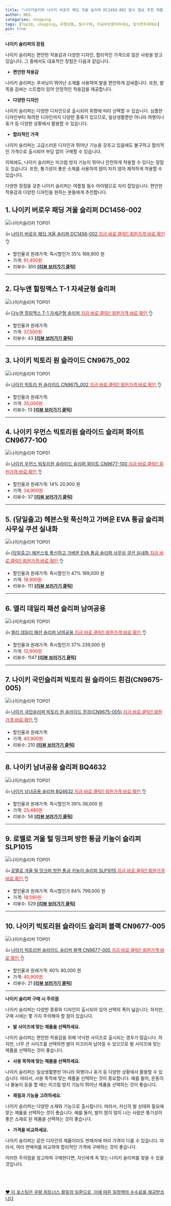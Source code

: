 ```yaml
---
title: "나이키슬리퍼 나이키 버로우 패딩 겨울 슬리퍼 DC1456-002 필수 필요 추천 제품 비교 최저 가격 비교 장점 구매 후기 구매평"
author: NEO.
categories: shopping
tags: [Top10, shopping, 유행상품, 필수구매, 지금바로클릭하세요, 놓치면후회해요]
pin: true
---
```

**나이키 슬리퍼의 장점**

나이키 슬리퍼는 편안한 착용감과 다양한 디자인, 합리적인 가격으로 많은 사랑을 받고 있습니다. 그 중에서도 대표적인 장점은 다음과 같습니다.

* **편안한 착용감**

나이키 슬리퍼는 쿠셔닝이 뛰어난 소재를 사용하여 발을 편안하게 감싸줍니다. 또한, 발목을 감싸는 스트랩이 있어 안정적인 착용감을 제공합니다.

* **다양한 디자인**

나이키 슬리퍼는 다양한 디자인으로 출시되어 취향에 따라 선택할 수 있습니다. 심플한 디자인부터 화려한 디자인까지 다양한 종류가 있으므로, 일상생활뿐만 아니라 여행이나 휴가 등 다양한 상황에서 활용할 수 있습니다.

* **합리적인 가격**

나이키 슬리퍼는 고급스러운 디자인과 뛰어난 기능을 갖추고 있음에도 불구하고 합리적인 가격으로 출시되어 부담 없이 구매할 수 있습니다.

이외에도, 나이키 슬리퍼는 미끄럼 방지 기능이 뛰어나 안전하게 착용할 수 있다는 장점도 있습니다. 또한, 통기성이 좋은 소재를 사용하여 땀이 차지 않아 쾌적하게 착용할 수 있습니다.

다양한 장점을 갖춘 나이키 슬리퍼는 여름철 필수 아이템으로 자리 잡았습니다. 편안한 착용감과 다양한 디자인을 원하는 분들에게 추천합니다.

   

## 1. 나이키 버로우 패딩 겨울 슬리퍼 DC1456-002

![나이키슬리퍼 TOP01](https://thumbnail8.coupangcdn.com/thumbnails/remote/490x490ex/image/vendor_inventory/05db/3645829e36299571f1f834e5a9d8154b28ecda1be36f2dbb83bcb46d770d.jpg)


👍 [나이키 버로우 패딩 겨울 슬리퍼 DC1456-002 <font color=red> 지금 바로 클릭!! 회원가격 바로 확인 </font> ](https://link.coupang.com/re/AFFSDP?lptag=AF3617701&subid=GithubCoopas&pageKey=6804155622&traceid=V0-153&itemId=16074497109&vendorItemId=87749451258) 👌 


- 할인율과 원래가격: 즉시할인가 35%  169,900   원
- 가격: <span style='color:red'>61,400원</span>
- 리뷰수: 300  [**[리뷰 보러가기 클릭]**](https://link.coupang.com/re/AFFSDP?lptag=AF3617701&subid=GithubCoopas&pageKey=6804155622&traceid=V0-153&itemId=16074497109&vendorItemId=87749451258)

---


   

## 2. 다누앤 힐링맥스 T-1 자세균형 슬리퍼

![나이키슬리퍼 TOP01](https://thumbnail6.coupangcdn.com/thumbnails/remote/490x490ex/image/vendor_inventory/e3ea/e9af85f8336759c79adfd049919411bd156fa6b6ef3dbf8d9723c35f345a.png)


👍 [다누앤 힐링맥스 T-1 자세균형 슬리퍼 <font color=red> 지금 바로 클릭!! 회원가격 바로 확인 </font> ](https://link.coupang.com/re/AFFSDP?lptag=AF3617701&subid=GithubCoopas&pageKey=5792035371&traceid=V0-153&itemId=9905592171&vendorItemId=77188934539) 👌 


- 할인율과 원래가격: 
- 가격: <span style='color:red'>37,500원</span>
- 리뷰수: 43  [**[리뷰 보러가기 클릭]**](https://link.coupang.com/re/AFFSDP?lptag=AF3617701&subid=GithubCoopas&pageKey=5792035371&traceid=V0-153&itemId=9905592171&vendorItemId=77188934539)

---


   

## 3. 나이키 빅토리 원 슬라이드 CN9675_002

![나이키슬리퍼 TOP01](https://thumbnail8.coupangcdn.com/thumbnails/remote/490x490ex/image/vendor_inventory/6198/ebbb486cf80ec1f1e83083f4738bff1c8e38dc0039fe36415233f992b8a1.jpg)


👍 [나이키 빅토리 원 슬라이드 CN9675_002 <font color=red> 지금 바로 클릭!! 회원가격 바로 확인 </font> ](https://link.coupang.com/re/AFFSDP?lptag=AF3617701&subid=GithubCoopas&pageKey=4806043589&traceid=V0-153&itemId=6176630195&vendorItemId=85863085857) 👌 


- 할인율과 원래가격: 
- 가격: <span style='color:red'>35,000원</span>
- 리뷰수: 13  [**[리뷰 보러가기 클릭]**](https://link.coupang.com/re/AFFSDP?lptag=AF3617701&subid=GithubCoopas&pageKey=4806043589&traceid=V0-153&itemId=6176630195&vendorItemId=85863085857)

---


   

## 4. 나이키 우먼스 빅토리원 슬라이드 슬리퍼 화이트 CN9677-100

![나이키슬리퍼 TOP01](https://thumbnail6.coupangcdn.com/thumbnails/remote/490x490ex/image/vendor_inventory/bf8c/a7d3e5d611c00e40b86adcd8e731be3bc9e0d8075dede82a0f9d99c0c54a.jpg)


👍 [나이키 우먼스 빅토리원 슬라이드 슬리퍼 화이트 CN9677-100 <font color=red> 지금 바로 클릭!! 회원가격 바로 확인 </font> ](https://link.coupang.com/re/AFFSDP?lptag=AF3617701&subid=GithubCoopas&pageKey=7495863317&traceid=V0-153&itemId=19610948478&vendorItemId=86907444410) 👌 


- 할인율과 원래가격: 14%  20,900   원
- 가격: <span style='color:red'>34,900원</span>
- 리뷰수: 37  [**[리뷰 보러가기 클릭]**](https://link.coupang.com/re/AFFSDP?lptag=AF3617701&subid=GithubCoopas&pageKey=7495863317&traceid=V0-153&itemId=19610948478&vendorItemId=86907444410)

---


   

## 5. (당일출고) 헤븐스윗 푹신하고 가벼운 EVA 통굽 슬리퍼 사무실 쿠션 실내화

![나이키슬리퍼 TOP01](https://thumbnail10.coupangcdn.com/thumbnails/remote/490x490ex/image/vendor_inventory/d5cc/ae707c0e6f4ce29d01fa6ef620a12be1a62d8f028198a6d9a40442f1bfad.JPG)


👍 [(당일출고) 헤븐스윗 푹신하고 가벼운 EVA 통굽 슬리퍼 사무실 쿠션 실내화 <font color=red> 지금 바로 클릭!! 회원가격 바로 확인 </font> ](https://link.coupang.com/re/AFFSDP?lptag=AF3617701&subid=GithubCoopas&pageKey=7534293845&traceid=V0-153&itemId=19790592797&vendorItemId=86893200479) 👌 


- 할인율과 원래가격: 즉시할인가 47%  189,000   원
- 가격: <span style='color:red'>18,900원</span>
- 리뷰수: 111  [**[리뷰 보러가기 클릭]**](https://link.coupang.com/re/AFFSDP?lptag=AF3617701&subid=GithubCoopas&pageKey=7534293845&traceid=V0-153&itemId=19790592797&vendorItemId=86893200479)

---


   

## 6. 엘리 데일리 패션 슬리퍼 남여공용

![나이키슬리퍼 TOP01](https://thumbnail6.coupangcdn.com/thumbnails/remote/490x490ex/image/vendor_inventory/a722/a0c9d044090bd2e2bd2cdc2845bf30ed7a149c3a380c9c6ab10eb355944f.png)


👍 [엘리 데일리 패션 슬리퍼 남여공용 <font color=red> 지금 바로 클릭!! 회원가격 바로 확인 </font> ](https://link.coupang.com/re/AFFSDP?lptag=AF3617701&subid=GithubCoopas&pageKey=7319853271&traceid=V0-153&itemId=18771741257&vendorItemId=85972406783) 👌 


- 할인율과 원래가격: 즉시할인가 37%  239,000   원
- 가격: <span style='color:red'>12,900원</span>
- 리뷰수: 1147  [**[리뷰 보러가기 클릭]**](https://link.coupang.com/re/AFFSDP?lptag=AF3617701&subid=GithubCoopas&pageKey=7319853271&traceid=V0-153&itemId=18771741257&vendorItemId=85972406783)

---


   

## 7. 나이키 국민슬리퍼 빅토리 원 슬라이드 흰검(CN9675-005)

![나이키슬리퍼 TOP01](https://thumbnail7.coupangcdn.com/thumbnails/remote/490x490ex/image/vendor_inventory/3c2f/a79ea114de545ccc7b560bc74f6a80d0ff5f4709ae604a76494a5b061e93.jpg)


👍 [나이키 국민슬리퍼 빅토리 원 슬라이드 흰검(CN9675-005) <font color=red> 지금 바로 클릭!! 회원가격 바로 확인 </font> ](https://link.coupang.com/re/AFFSDP?lptag=AF3617701&subid=GithubCoopas&pageKey=6359571484&traceid=V0-153&itemId=13420070170&vendorItemId=78796955098) 👌 


- 할인율과 원래가격: 
- 가격: <span style='color:red'>40,900원</span>
- 리뷰수: 210  [**[리뷰 보러가기 클릭]**](https://link.coupang.com/re/AFFSDP?lptag=AF3617701&subid=GithubCoopas&pageKey=6359571484&traceid=V0-153&itemId=13420070170&vendorItemId=78796955098)

---


   

## 8. 나이키 남녀공용 슬리퍼 BQ4632

![나이키슬리퍼 TOP01](https://thumbnail8.coupangcdn.com/thumbnails/remote/490x490ex/image/vendor_inventory/ea21/a4ce1a5dd2ffa8150172bd0bcafb74e988b55d05aa12dd24f57c651403b2.jpg)


👍 [나이키 남녀공용 슬리퍼 BQ4632 <font color=red> 지금 바로 클릭!! 회원가격 바로 확인 </font> ](https://link.coupang.com/re/AFFSDP?lptag=AF3617701&subid=GithubCoopas&pageKey=7353530700&traceid=V0-153&itemId=18928399763&vendorItemId=86055280433) 👌 


- 할인율과 원래가격: 즉시할인가 39%  38,000   원
- 가격: <span style='color:red'>25,480원</span>
- 리뷰수: 56  [**[리뷰 보러가기 클릭]**](https://link.coupang.com/re/AFFSDP?lptag=AF3617701&subid=GithubCoopas&pageKey=7353530700&traceid=V0-153&itemId=18928399763&vendorItemId=86055280433)

---


   

## 9. 로멜로 겨울 털 밍크퍼 방한 통굽 키높이 슬리퍼 SLP1015

![나이키슬리퍼 TOP01](https://thumbnail8.coupangcdn.com/thumbnails/remote/490x490ex/image/vendor_inventory/214a/fe9f34bee4a6715c28c432d0222a1d72006de03b47c6482a9eaaba924611.jpg)


👍 [로멜로 겨울 털 밍크퍼 방한 통굽 키높이 슬리퍼 SLP1015 <font color=red> 지금 바로 클릭!! 회원가격 바로 확인 </font> ](https://link.coupang.com/re/AFFSDP?lptag=AF3617701&subid=GithubCoopas&pageKey=7654261554&traceid=V0-153&itemId=20374834096&vendorItemId=87458348591) 👌 


- 할인율과 원래가격: 즉시할인가 84%  799,000   원
- 가격: <span style='color:red'>18,590원</span>
- 리뷰수: 529  [**[리뷰 보러가기 클릭]**](https://link.coupang.com/re/AFFSDP?lptag=AF3617701&subid=GithubCoopas&pageKey=7654261554&traceid=V0-153&itemId=20374834096&vendorItemId=87458348591)

---


   

## 10. 나이키 빅토리원 슬라이드 슬리퍼 블랙 CN9677-005

![나이키슬리퍼 TOP01](https://thumbnail6.coupangcdn.com/thumbnails/remote/490x490ex/image/vendor_inventory/92d5/8b6e3e715aeefeefbd085c0a96cac7551842f6b8c7d45732970ab60fcd5a.jpg)


👍 [나이키 빅토리원 슬라이드 슬리퍼 블랙 CN9677-005 <font color=red> 지금 바로 클릭!! 회원가격 바로 확인 </font> ](https://link.coupang.com/re/AFFSDP?lptag=AF3617701&subid=GithubCoopas&pageKey=7152006059&traceid=V0-153&itemId=17982339398&vendorItemId=87413845811) 👌 


- 할인율과 원래가격: 60%  80,000   원
- 가격: <span style='color:red'>40,900원</span>
- 리뷰수: 21  [**[리뷰 보러가기 클릭]**](https://link.coupang.com/re/AFFSDP?lptag=AF3617701&subid=GithubCoopas&pageKey=7152006059&traceid=V0-153&itemId=17982339398&vendorItemId=87413845811)

---
**나이키 슬리퍼 구매 시 주의점**

나이키 슬리퍼는 다양한 종류와 디자인이 출시되어 있어 선택의 폭이 넓습니다. 하지만, 구매 시에는 몇 가지 주의해야 할 점이 있습니다.

* **발 사이즈에 맞는 제품을 선택하세요.**

나이키 슬리퍼는 편안한 착용감을 위해 넉넉한 사이즈로 출시되는 경우가 많습니다. 하지만, 너무 큰 사이즈를 선택하면 발이 미끄러져 넘어질 수 있으므로 발 사이즈에 맞는 제품을 선택하는 것이 좋습니다.

* **사용 목적에 맞는 제품을 선택하세요.**

나이키 슬리퍼는 일상생활뿐만 아니라 여행이나 휴가 등 다양한 상황에서 활용할 수 있습니다. 따라서, 사용 목적에 맞는 제품을 선택하는 것이 중요합니다. 예를 들어, 운동이나 물놀이 등을 할 때는 미끄럼 방지 기능이 뛰어난 제품을 선택하는 것이 좋습니다.

* **재질과 기능을 고려하세요.**

나이키 슬리퍼는 다양한 소재와 기능으로 출시됩니다. 따라서, 자신의 발 상태와 필요에 맞는 제품을 선택하는 것이 좋습니다. 예를 들어, 발이 땀이 많이 나는 사람은 통기성이 좋은 소재로 된 제품을 선택하는 것이 좋습니다.

* **가격을 비교하세요.**

나이키 슬리퍼는 같은 디자인의 제품이라도 판매처에 따라 가격이 다를 수 있습니다. 따라서, 여러 판매처를 비교하여 합리적인 가격에 구매하는 것이 좋습니다.

이러한 주의점을 참고하여 구매한다면, 자신에게 꼭 맞는 나이키 슬리퍼를 찾을 수 있을 것입니다.<br><br><br><br><br> [ ❤  이 포스팅은 쿠팡 파트너스 활동의 일환으로, 이에 따른 일정액의 수수료를 제공받습니다](https://link.coupang.com/a/bcEFyh)